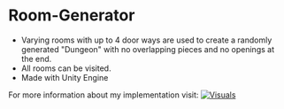 # Room-Generator
- Varying rooms with up to 4 door ways are used to create a randomly generated "Dungeon" with no overlapping pieces and no openings at the end. 
- All rooms can be visited. 
- Made with Unity Engine

For more information about my implementation visit:
[![Visuals](https://img.youtube.com/vi/TbBCxSujAT0&t=3s/0.jpg)](https://www.youtube.com/watch?v=TbBCxSujAT0&t=3s)
